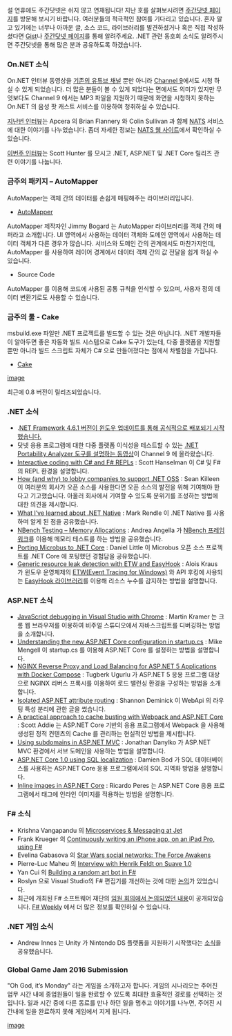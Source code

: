 설 연휴에도 주간닷넷은 쉬지 않고 연재됩니다! 지난 호를 살펴보시려면 [주간닷넷 페이지](https://www.facebook.com/jugan.net/)를 방문해 보시기 바랍니다. 여러분들의 적극적인 참여를 기다리고 있습니다. 혼자 알고 있기에는 너무나 아까운 글, 소스 코드, 라이브러리를 발견하셨거나 혹은 직접 작성하셨다면 [Gist](https://gist.github.com/options/e9fc443b8c882157fe4a)나 [주간닷넷 페이지](https://www.facebook.com/jugan.net/)를 통해 알려주세요. .NET 관련 동호회 소식도 알려주시면 주간닷넷을 통해 많은 분과 공유하도록 하겠습니다.

### On.NET 소식

On.NET 인터뷰 동영상을 [기존의 유튜브 채널](https://www.youtube.com/channel/UCvtT19MZW8dq5Wwfu6B0oxw) 뿐만 아니라 [Channel 9](https://channel9.msdn.com/Shows/On-NET)에서도 시청 하실 수 있게 되었습니다. 더 많은 분들이 볼 수 있게 되었다는 면에서도 의미가 있지만 무엇보다도 Channel 9 에서는 MP3 파일을 지원하기 때문에 화면을 시청하지 못하는 On.NET 의 음성 팟 캐스트 서비스를 이용하여 청취하실 수 있습니다.

[지난번 인터뷰](https://youtu.be/h3x6eY0RAr4)는 Apcera 의 Brian Flannery 와 Colin Sullivan 과 함께 [NATS](http://nats.io/) 서비스에 대한 이야기를 나누었습니다. 좀더 자세한 정보는 [NATS 웹 사이트](http://nats.io/)에서 확인하실 수 있습니다.

[이번주 인터뷰](https://www.youtube.com/watch?v=g2a4W6Q7aRw)는 Scott Hunter 를 모시고 .NET, ASP.NET 및 .NET Core 릴리즈 관련 이야기를 나눕니다.

### 금주의 패키지 – AutoMapper

AutoMapper는 객체 간의 데이터를 손쉽게 매핑해주는 라이브러리입니다.

* [AutoMapper](https://github.com/AutoMapper/AutoMapper)

AutoMapper 제작자인 Jimmy Bogard 는 AutoMapper 라이브러리를 객체 간의 매퍼라고 소개합니다. UI 영역에서 사용하는 데이터 객체와 도메인 영역에서 사용하는 데이터 객체가 다른 경우가 많습니다. 서비스와 도메인 간의 관계에서도 마찬가지인데, AutoMapper 를 사용하여 레이어 경계에서 데이터 객체 간의 값 전달을 쉽게 하실 수 있습니다.

* Source Code

AutoMapper 를 이용해 코드에 사용된 공통 규칙을 인식할 수 있으며, 사용자 정의 데이터 변환기로도 사용할 수 있습니다.

### 금주의 툴 - Cake

msbuild.exe 파일만 .NET 프로젝트를 빌드할 수 있는 것은 아닙니다. .NET 개발자들이 알아두면 좋은 자동화 빌드 시스템으로 Cake 도구가 있는데, 다중 플랫폼을 지원할 뿐만 아니라 빌드 스크립트 자체가 C# 으로 만들어졌다는 점에서 차별점을 가집니다. 

* [Cake](http://cakebuild.net/blog/2016/01/cake-v0-8-0-released)

[image](https://camo.githubusercontent.com/bd580d5d5e2d9b70e3ea617a599cf72c1f025329/687474703a2f2f63616b656275696c642e6e65742f436f6e74656e742f696d672f73637265656e73686f742e706e67)

최근에 0.8 버전이 릴리즈되었습니다.

### .NET 소식

* .[NET Framework 4.6.1 버전이 윈도우 업데이트를 통해 공식적으로 배포되기 시작했습니다.](http://blogs.msdn.com/b/dotnet/archive/2016/01/26/microsoft-net-framework-4-6-1-is-available-on-windows-update-and-wsus.aspx)
* 닷넷 응용 프로그램에 대한 다중 플랫폼 이식성을 테스트할 수 있는 [.NET Portability Analyzer 도구를 설명하는 동영상](https://channel9.msdn.com/Blogs/Seth-Juarez/A-Brief-Look-at-the-NET-Portability-Analyzer)이 Channel 9 에 올라왔습니다.
* [Interactive coding with C# and F# REPLs](http://www.hanselman.com/blog/InteractiveCodingWithCAndFREPLsScriptCSOrTheVisualStudioInteractiveWindow.aspx) : Scott Hanselman 이 C# 및 F# 의 REPL 환경을 설명합니다.
* [How (and why) to lobby companies to support .NET OSS](http://seankilleen.com/2016/01/how-and-why-to-lobby-for-oss/) : Sean Killeen 이 여러분의 회사가 오픈 소스를 사용한다면 오픈 소스의 발전을 위해 기여해야 한다고 기고했습니다. 아울러 회사에서 기여할 수 있도록 분위기를 조성하는 방법에 대한 의견을 제시합니다.
* [What I’ve learned about .NET Native](https://blog.rendle.io/what-ive-learned-about-dotnet-native/) : Mark Rendle 이 .NET Native 를 사용하며 알게 된 점을 공유했습니다.
* [NBench Testing – Memory Allocations](http://www.dotnetalgorithms.com/2016/01/nbench-testing-memory-allocations/) : Andrea Angella 가 [NBench 프레임워크](https://github.com/petabridge/NBench)를 이용해 메모리 테스트를 하는 방법을 공유했습니다. 
* [Porting Microbus to .NET Core](http://www.lavinski.me/porting-microbus-to-dotnetcore/) : Daniel Little 이 Microbus 오픈 소스 프로젝트를 .NET Core 에 포팅했던 경험담을 공유했습니다.
* [Generic resource leak detection with ETW and EasyHook](http://geekswithblogs.net/akraus1/archive/2016/01/30/172079.aspx) : Alois Kraus 가 윈도우 운영체제의 [ETW(Event Tracing for Windows)](https://msdn.microsoft.com/en-us/library/windows/desktop/bb968803(v=vs.85).aspx) 와 API 후킹에 사용되는 [EasyHook 라이브러리](https://github.com/EasyHook/EasyHook)를 이용해 리소스 누수를 감지하는 방법을 설명합니다.


### ASP.NET 소식

* [JavaScript debugging in Visual Studio with Chrome](http://lostindetails.com/blog/post/JavaScript-debugging-in-VisualStudio-with-Chrome) : Martin Kramer 는 크롬 웹 브라우저를 이용하여 비주얼 스튜디오에서 자바스크립트를 디버깅하는 방법을 소개합니다. 
* [Understanding the new ASP.NET Core configuration in startup.cs](http://mikemengell.com/asp-net5/understanding-the-new-asp-net-5-configuration-in-startup-cs/) : Mike Mengell 이 startup.cs 를 이용해 ASP.NET Core 를 설정하는 방법을 설명합니다.
* [NGINX Reverse Proxy and Load Balancing for ASP.NET 5 Applications with Docker Compose](http://www.tugberkugurlu.com/archive/nginx-reverse-proxy-and-load-balancing-for-asp-net-5-applications-with-docker-compose) : Tugberk Ugurlu 가 ASP.NET 5 응용 프로그램 대상으로 NGINX 리버스 프록시를 이용하여 로드 밸런싱 환경을 구성하는 방법을 소개합니다.
* [Isolated ASP.NET attribute routing](http://shazwazza.com/post/isolated-aspnet-attribute-routing/) : Shannon Deminick 이 WebApi 의 라우팅 특성 분리에 관한 글을 썼습니다.
* [A practical approach to cache busting with Webpack and ASP.NET Core](http://scottaddie.com/2015/12/14/a-practical-approach-to-cache-busting-with-webpack-and-asp-net-5/) : Scott Addie 는 ASP.NET Core 기반의 응용 프로그램에서 Webpack 을 사용해 생성된 정적 컨텐츠의 Cache 를 관리하는 현실적인 방법을 제시합니다.
* [Using subdomains in ASP.NET MVC](http://www.danylkoweb.com/Blog/using-subdomains-in-aspnet-mvc-DX) : Jonathan Danylko 가 ASP.NET MVC 환경에서 서브 도메인을 사용하는 방법을 설명합니다.
* [ASP.NET Core 1.0 using SQL localization](http://damienbod.com/2016/01/29/asp-net-core-1-0-using-sql-localization/) : Damien Bod 가 SQL 데이터베이스를 사용하는 ASP.NET Core 응용 프로그램에서의 SQL 지역화 방법을 설명합니다.
* [Inline images in ASP.NET Core](https://weblogs.asp.net/ricardoperes/inline-images-in-asp-net-mvc-core) : Ricardo Peres 는 ASP.NET Core 응용 프로그램에서 태그에 인라인 이미지를 적용하는 방법을 설명합니다.



### F# 소식

* Krishna Vangapandu 의 [Microservices & Messaging at Jet](http://techgroup.jet.com/blog/2016/01-26-microservices-messaging/)
* Frank Krueger 의 [Continuously writing an iPhone app, on an iPad Pro, using F#](https://www.youtube.com/watch?v=bbSawlDetOU&feature=youtu.be)
* Evelina Gabasova 의 [Star Wars social networks: The Force Awakens](http://evelinag.com/blog/2016/01-25-social-network-force-awakens/index.html)
* Pierre-Luc Maheu 의 [Interview with Henrik Feldt on Suave 1.0](http://www.infoq.com/news/2016/01/suave-interview)
* Yan Cui 의 [Building a random art bot in F#](http://theburningmonk.com/2016/01/building-a-random-arts-bot-in-fsharp/)
* Roslyn 으로 Visual Studio의 F# 편집기를 개선하는 것에 대한 [논의](https://github.com/Microsoft/visualfsharp/issues/913)가 있었습니다.
* 최근에 개최된 F# 소프트웨어 재단의 [임원 회의에서 논의되었던 내용](http://foundation.fsharp.org/board_meeting_20151214)이 공개되었습니다.
[F# Weekly](https://sergeytihon.wordpress.com/category/f-weekly/) 에서 더 많은 정보를 확인하실 수 있습니다. 

### .NET 게임 소식

* Andrew Innes 는 Unity 가 Nintendo DS 플랫폼을 지원하기 시작했다는 [소식](http://blogs.unity3d.com/2016/01/29/unity-comes-to-new-nintendo-3ds/)을 공유했습니다.

### Global Game Jam 2016 Submission

"Oh God, it’s Monday" 라는 게임을 소개하고자 합니다. 게임의 시나리오는 주어진 업무 시간 내에 종업원들이 일을 완료할 수 있도록 최대한 효율적인 경로를 선택하는 것 입니다. 일과 시간 중에 다른 동료를 만나 하던 일을 멈추고 이야기를 나누면, 주어진 시간내에 일을 완료하지 못해 게임에서 지게 됩니다. 

[image](https://cloud.githubusercontent.com/assets/4108756/12756896/9cfa9178-c98a-11e5-99f7-b8bf0b885eb0.jpg)